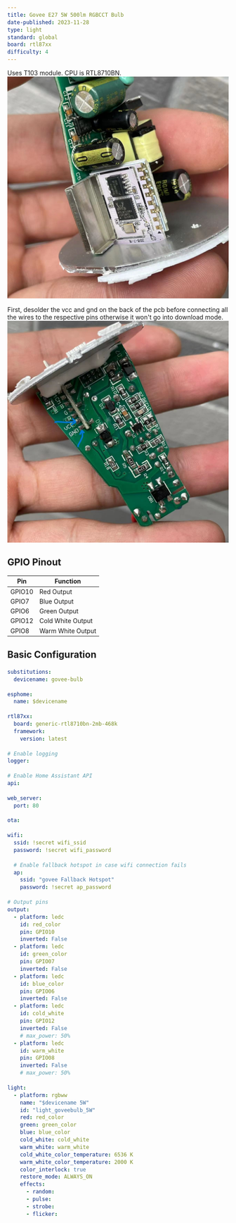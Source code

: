 ```yaml
---
title: Govee E27 5W 500lm RGBCCT Bulb
date-published: 2023-11-28
type: light
standard: global
board: rtl87xx
difficulty: 4
---
```


Uses T103 module. CPU is RTL8710BN.
![alt text](pcb.jpg "PCB")

First, desolder the vcc and gnd on the back of the pcb before connecting all the wires to the respective pins otherwise
it won't go into download mode.
![alt text](pcb_back.jpg "Back")

## GPIO Pinout

| Pin    | Function          |
| ------ | ----------------- |
| GPIO10 | Red Output        |
| GPIO7  | Blue Output       |
| GPIO6  | Green Output      |
| GPIO12 | Cold White Output |
| GPIO8  | Warm White Output |

## Basic Configuration

```yaml
substitutions:
  devicename: govee-bulb

esphome:
  name: $devicename

rtl87xx:
  board: generic-rtl8710bn-2mb-468k
  framework:
    version: latest

# Enable logging
logger:

# Enable Home Assistant API
api:

web_server:
  port: 80

ota:

wifi:
  ssid: !secret wifi_ssid
  password: !secret wifi_password

  # Enable fallback hotspot in case wifi connection fails
  ap:
    ssid: "govee Fallback Hotspot"
    password: !secret ap_password

# Output pins
output:
  - platform: ledc
    id: red_color
    pin: GPIO10
    inverted: False
  - platform: ledc
    id: green_color
    pin: GPIO07
    inverted: False
  - platform: ledc
    id: blue_color
    pin: GPIO06
    inverted: False
  - platform: ledc
    id: cold_white
    pin: GPIO12
    inverted: False
    # max_power: 50%
  - platform: ledc
    id: warm_white
    pin: GPIO08
    inverted: False
    # max_power: 50%

light:
  - platform: rgbww
    name: "$devicename 5W"
    id: "light_goveebulb_5W"
    red: red_color
    green: green_color
    blue: blue_color
    cold_white: cold_white
    warm_white: warm_white
    cold_white_color_temperature: 6536 K
    warm_white_color_temperature: 2000 K
    color_interlock: true
    restore_mode: ALWAYS_ON
    effects:
      - random:
      - pulse:
      - strobe:
      - flicker:
```
